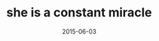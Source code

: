 ---
layout: base.njk
title : 'she is a constant miracle' 
view_title : 'she is a constant miracle' 
year : '2015' 
date : '2015-06-03' 
img_file : '/drawing/sheisaconstantmiracle.png' 
html_file : 'sheisaconstantmiracle' 
next_html : 'abirdandabear.html' 
year_order : '37' 
permalink : "title/{{html_file}}.html"
---